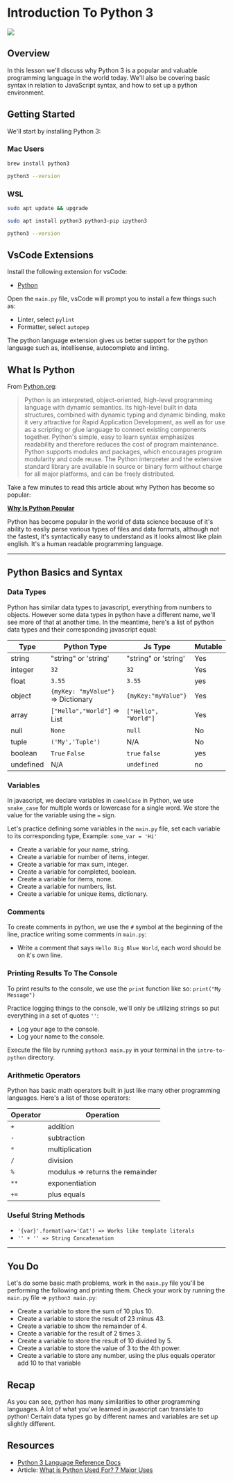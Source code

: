 # Introduction To Python 3

![](https://analyticsindiamag.com/wp-content/uploads/2019/10/python-1-1600x901.jpg)

## Overview
In this lesson we'll discuss why Python 3 is a popular and valuable programming language in the world today. We'll also be covering basic syntax in relation to JavaScript syntax, and how to set up a python environment.

## Getting Started

We'll start by installing Python 3:

### Mac Users

```sh
brew install python3
```

```sh
python3 --version
```

### WSL

```sh
sudo apt update && upgrade
```

```sh
sudo apt install python3 python3-pip ipython3
```

```sh
python3 --version
```

## VsCode Extensions

Install the following extension for vsCode:

- [Python](https://marketplace.visualstudio.com/items?itemName=ms-python.python)

Open the `main.py` file, vsCode will prompt you to install a few things such as:

- Linter, select `pylint`
- Formatter, select `autopep`

The python language extension gives us better support for the python language such as, intellisense, autocomplete and linting.

## What Is Python

From [Python.org](https://www.python.org/doc/essays/blurb/):

> Python is an interpreted, object-oriented, high-level programming language with dynamic semantics. Its high-level built in data structures, combined with dynamic typing and dynamic binding, make it very attractive for Rapid Application Development, as well as for use as a scripting or glue language to connect existing components together. Python's simple, easy to learn syntax emphasizes readability and therefore reduces the cost of program maintenance. Python supports modules and packages, which encourages program modularity and code reuse. The Python interpreter and the extensive standard library are available in source or binary form without charge for all major platforms, and can be freely distributed.

Take a few minutes to read this article about why Python has become so popular:

**[Why Is Python Popular](https://medium.com/@trungluongquang/why-python-is-popular-despite-being-super-slow-83a8320412a9)**

Python has become popular in the world of data science because of it's ability to easliy parse various types of files and data formats, although not the fastest, it's syntactically easy to understand as it looks almost like plain english. It's a human readable programming language.

___
## Python Basics and Syntax

### Data Types

Python has similar data types to javascript, everything from numbers to objects. However some data types in python have a different name, we'll see more of that at another time. In the meantime, here's a list of python data types and their corresponding javascript equal:

| Type      | Python Type                        | Js Type              | Mutable |
| --------- | ---------------------------------- | -------------------- | ------- |
| string    | "string" or 'string'               | "string" or 'string' | Yes     |
| integer   | `32`                               | `32`                 | Yes     |
| float     | `3.55`                             | `3.55`               | yes     |
| object    | `{myKey: "myValue"}` => Dictionary | `{myKey:"myValue"} ` | Yes     |
| array     | `["Hello","World"]` => List        | `["Hello", "World"]` | Yes     |
| null      | `None`                             | `null`               | No      |
| tuple     | `('My','Tuple')`                   | N/A                  | No      |
| boolean   | `True` `False`                     | `true` `false`       | yes     |
| undefined | N/A                                | `undefined`          | no      |

### Variables

In javascript, we declare variables in `camelCase` in Python, we use `snake_case` for multiple words or lowercase for a single word. We store the value for the variable using the `=` sign.

Let's practice defining some variables in the `main.py` file, set each variable to its corresponding type, Example: `some_var = 'Hi'`

- Create a variable for your name, string.
- Create a variable for number of items, integer.
- Create a variable for max sum, integer.
- Create a variable for completed, boolean.
- Create a variable for items, none.
- Create a variable for numbers, list.
- Create a variable for unique items, dictionary.

### Comments

To create comments in python, we use the `#` symbol at the beginning of the line, practice writing some comments in `main.py`:

- Write a comment that says `Hello Big Blue World`, each word should be on it's own line.

### Printing Results To The Console

To print results to the console, we use the `print` function like so: `print("My Message")`

Practice logging things to the console, we'll only be utilizing strings so put everything in a set of quotes `''`:

- Log your age to the console.
- Log your name to the console.

Execute the file by running `python3 main.py` in your terminal in the `intro-to-python` directory.

### Arithmetic Operators

Python has basic math operators built in just like many other programming languages. Here's a list of those operators:

| Operator | Operation                        |
| -------- | -------------------------------- |
| `+`      | addition                         |
| `-`      | subtraction                      |
| `*`      | multiplication                   |
| `/`      | division                         |
| `%`      | modulus => returns the remainder |
| `**`     | exponentiation                   |
| `+=`     | plus equals                      |

### Useful String Methods

- `'{var}'.format(var='Cat') => Works like template literals`
- `'' + '' => String Concatenation`
___
## You Do

Let's do some basic math problems, work in the `main.py` file you'll be performing the following and printing them. Check your work by running the `main.py` file => `python3 main.py`:

- Create a variable to store the sum of 10 plus 10.
- Create a variable to store the result of 23 minus 43.
- Create a variable to show the remainder of 4.
- Create a variable for the result of 2 times 3.
- Create a variable to store the result of 10 divided by 5.
- Create a variable to store the value of 3 to the 4th power.
- Create a variable to store any number, using the plus equals operator add 10 to that variable

## Recap

As you can see, python has many similarities to other programming languages. A lot of what you've learned in javascript can translate to python! Certain data types go by different names and variables are set up slightly different.

## Resources
- [Python 3 Language Reference Docs](https://docs.python.org/3/reference/index.html)
- Article: [What is Python Used For? 7 Major Uses](https://www.bitdegree.org/tutorials/what-is-python-used-for/)
